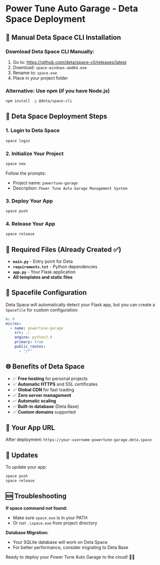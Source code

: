 # Power Tune Auto Garage - Deta Space Deployment

## 🚀 Manual Deta Space CLI Installation

### Download Deta Space CLI Manually:
1. Go to: https://github.com/deta/space-cli/releases/latest
2. Download: `space-windows-amd64.exe`
3. Rename to: `space.exe`
4. Place in your project folder

### Alternative: Use npm (if you have Node.js)
```bash
npm install -g @deta/space-cli
```

## 🌟 Deta Space Deployment Steps

### 1. Login to Deta Space
```bash
space login
```

### 2. Initialize Your Project
```bash
space new
```
Follow the prompts:
- Project name: `powertune-garage`
- Description: `Power Tune Auto Garage Management System`

### 3. Deploy Your App
```bash
space push
```

### 4. Release Your App
```bash
space release
```

## 📁 Required Files (Already Created ✅)

- **`main.py`** - Entry point for Deta
- **`requirements.txt`** - Python dependencies
- **`app.py`** - Your Flask application
- **All templates and static files**

## 🔧 Spacefile Configuration

Deta Space will automatically detect your Flask app, but you can create a `Spacefile` for custom configuration:

```yaml
v: 0
micros:
  - name: powertune-garage
    src: ./
    engine: python3.9
    primary: true
    public_routes:
      - "/*"
```

## 🌐 Benefits of Deta Space

- ✅ **Free hosting** for personal projects
- ✅ **Automatic HTTPS** and SSL certificates  
- ✅ **Global CDN** for fast loading
- ✅ **Zero server management**
- ✅ **Automatic scaling**
- ✅ **Built-in database** (Deta Base)
- ✅ **Custom domains** supported

## 🎯 Your App URL
After deployment: `https://your-username-powertune-garage.deta.space`

## 🔄 Updates
To update your app:
```bash
space push
space release
```

## 🆘 Troubleshooting

**If space command not found:**
- Make sure `space.exe` is in your PATH
- Or run `.\space.exe` from project directory

**Database Migration:**
- Your SQLite database will work on Deta Space
- For better performance, consider migrating to Deta Base

Ready to deploy your Power Tune Auto Garage to the cloud! 🚗✨
